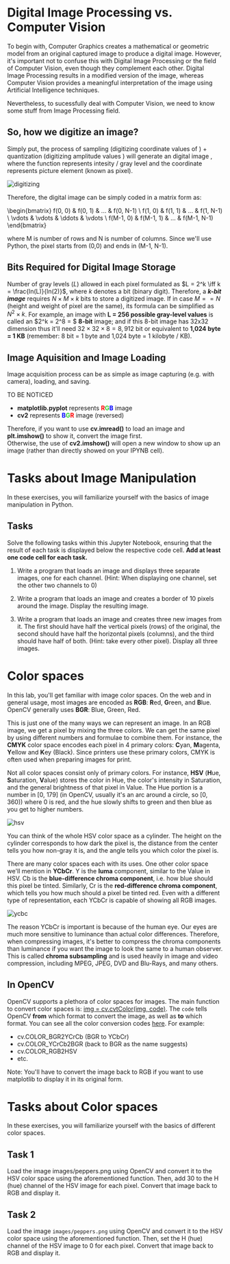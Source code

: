 # Digital Image Processing vs. Computer Vision

To begin with, Computer Graphics creates a mathematical or geometric model from an original captured image to produce a digital image. However, it's important not to confuse this with Digital Image Processing or the field of Computer Vision, even though they complement each other. Digital Image Processing results in a modified version of the image, whereas Computer Vision provides a meaningful interpretation of the image using Artificial Intelligence techniques.

Nevertheless, to sucessfully deal with Computer Vision, we need to know some stuff from Image Processing field.

## So, how we digitize an image?
Simply put, the process of sampling (digitizing coordinate values of
) + quantization (digitizing amplitude values
) will generate an digital image
, where the function represents intesity / gray level and the coordinate represents picture element (known as pixel).

![digitizing](https://i.postimg.cc/G2r5cPg3/digitizing.png)

Therefore, the digital image can be simply coded in a matrix form as:


\begin{bmatrix} f(0, 0) & f(0, 1) & ... & f(0, N-1) \\ f(1, 0) & f(1, 1) & ... & f(1, N-1) \\ \vdots & \vdots & \ddots & \vdots \\ f(M-1, 0) & f(M-1, 1) & ... & f(M-1, N-1) \end{bmatrix}

where M is number of rows and N is number of columns. Since we'll use Python, the pixel starts from (0,0) and ends in (M-1, N-1).

## Bits Required for Digital Image Storage

Number of gray levels ($L$) allowed in each pixel formulated as $L = 2^k \iff k = \frac{ln(L)}{ln(2)}$, where $k$ denotes a bit (binary digit). Therefore, a ***k-bit image*** requires $N \times M \times k$ bits to store a digitized image. If in case $M == N$ (height and weight of pixel are the same), its formula can be simplified as $N^2 \times k$. For example, an image with
**L = 256 possible gray-level values** is called an $2^k = 2^8 = $ **8-bit** image; and if this 8-bit image has 32x32 dimension thus it'll need $32 \times 32 \times 8 = 8,912$ bit or equivalent to **1,024 byte = 1 KB** (remember: 8 bit = 1 byte and 1,024 byte = 1 kilobyte / KB).

## Image Aquisition and Image Loading

Image acquisition process can be as simple as image capturing (e.g. with camera), loading, and saving.

TO BE NOTICED
* **matplotlib.pyplot** represents **<font color="red">R</font><font color="limegreen">G</font><font color="blue">B</font>** image
* **cv2** represents **<font color="blue">B</font><font color="limegreen">G</font><font color="red">R</font>** image (reversed)

Therefore, if you want to use **cv.imread()** to load an image and **plt.imshow()** to show it, convert the image first.
<br>Otherwise, the use of **cv2.imshow()** will open a new window to show up an image (rather than directly showed on your IPYNB cell).

# Tasks about Image Manipulation
 
In these exercises, you will familiarize yourself with the basics of image manipulation in Python. 

## Tasks

Solve the following tasks within this Jupyter Notebook, ensuring that the result of each task is displayed below the respective code cell. **Add at least one code cell for each task.**


1. Write a program that loads an image and displays three separate images, one for each channel. (Hint: When displaying one channel, set the other two channels to 0)

2. Write a program that loads an image and creates a border of 10 pixels around the image. Display the resulting image.

3. Write a program that loads an image and creates three new images from it. The first should have half the vertical pixels (rows) of the original, the second should have half the horizontal pixels (columns), and the third should have half of both. (Hint: take every other pixel). Display all three images.

# Color spaces

In this lab, you'll get familiar with image color spaces. On the web and in general usage, most images are encoded as **RGB**: **R**ed, **G**reen, and **B**lue. OpenCV generally uses **BGR**: Blue, Green, Red.

This is just one of the many ways we can represent an image. In an RGB image, we get a pixel by mixing the three colors. We can get the same pixel by using different numbers and formulae to combine them. For instance, the **CMYK** color space encodes each pixel in 4 primary colors: **C**yan, **M**agenta, **Y**ellow and **K**ey (Black). Since printers use these primary colors, CMYK is often used when preparing images for print.

Not all color spaces consist only of primary colors. For instance, **HSV** (**H**ue, **S**aturation, **V**alue) stores the color in Hue, the color's intensity in Saturation, and the general brightness of that pixel in Value. The Hue portion is a number in [0, 179] (in OpenCV, usually it's an arc around a circle, so [0, 360)) where 0 is red, and the hue slowly shifts to green and then blue as you get to higher numbers.

![hsv](https://i.postimg.cc/XqdVJn2Y/rgb-to-hsv.jpg)

You can think of the whole HSV color space as a cylinder. The height on the cylinder corresponds to how dark the pixel is, the distance from the center tells you how non-gray it is, and the angle tells you which color the pixel is.

There are many color spaces each with its uses. One other color space we'll mention in **YCbCr**. Y is the **luma** component, similar to the Value in HSV. Cb is the **blue-difference chroma component**, i.e. how blue should this pixel be tinted. Similarly, Cr is the **red-difference chroma component**, which tells you how much should a pixel be tinted red. Even with a different type of representation, each YCbCr is capable of showing all RGB images.

![ycbc](https://i.postimg.cc/w38tBfgD/rgb-to-ycrcb.png)

The reason YCbCr is important is because of the human eye. Our eyes are much more sensitive to luminance than actual color differences. Therefore, when compressing images, it's better to compress the chroma components than luminance if you want the image to look the same to a human observer.  This is called **chroma subsampling** and is used heavily in image and video compression, including MPEG, JPEG, DVD and Blu-Rays, and many others.

## In OpenCV

OpenCV supports a plethora of color spaces for images. The main function to convert color spaces is: [img = cv.cvtColor(img, code)](https://docs.opencv.org/master/d8/d01/group__imgproc__color__conversions.html#ga397ae87e1288a81d2363b61574eb8cab). The `code` tells OpenCV **from** which format to convert the image, as well as **to** which format. You can see all the color conversion codes [here](https://docs.opencv.org/master/d8/d01/group__imgproc__color__conversions.html#ga4e0972be5de079fed4e3a10e24ef5ef0). For example:

- cv.COLOR_BGR2YCrCb (BGR to YCbCr)
- cv.COLOR_YCrCb2BGR (back to BGR as the name suggests)
- cv.COLOR_RGB2HSV
- etc.

Note: You'll have to convert the image back to RGB if you want to use matplotlib to display it in its original form. 

# Tasks about Color spaces
In these exercises, you will familiarize yourself with the basics of different color spaces. 

## Task 1

Load the image images/peppers.png using OpenCV and convert it to the HSV color space using the aforementioned function. Then, add 30 to the H (hue) channel of the HSV image for each pixel. Convert that image back to RGB and display it.

## Task 2

Load the image `images/peppers.png` using OpenCV and convert it to the HSV color space using the aforementioned function. Then, set the H (hue) channel of the HSV image to 0 for each pixel. Convert that image back to RGB and display it.
